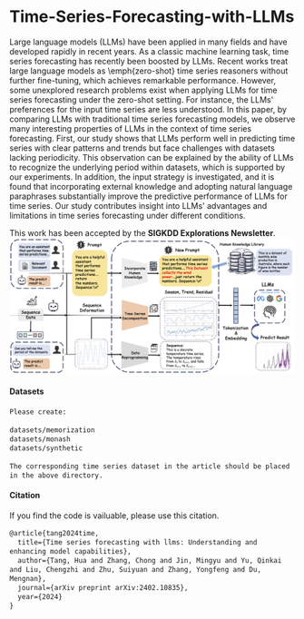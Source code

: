 # Time-Series-Forecasting-with-LLMs

Large language models (LLMs) have been applied in many fields and have developed rapidly in recent years. As a classic machine learning task, time series forecasting has recently been boosted by LLMs. Recent works treat large language models as \emph{zero-shot} time series reasoners without further fine-tuning, which achieves remarkable performance. However, some unexplored research problems exist when applying LLMs for time series forecasting under the zero-shot setting. For instance, the LLMs' preferences for the input time series are less understood. In this paper, by comparing LLMs with traditional time series forecasting models, we observe many interesting properties of LLMs in the context of time series forecasting. First, our study shows that LLMs perform well in predicting time series with clear patterns and trends but face challenges with datasets lacking periodicity. This observation can be explained by the ability of LLMs to recognize the underlying period within datasets, which is supported by our experiments. In addition, the input strategy is investigated, and it is found that incorporating external knowledge and adopting natural language paraphrases substantially improve the predictive performance of LLMs for time series. Our study contributes insight into LLMs' advantages and limitations in time series forecasting under different conditions.

This work has been accepted by the **SIGKDD Explorations Newsletter**.
![Workflow](Images/Workflow.png)

#### Datasets
```
Please create:

datasets/memorization
datasets/monash
datasets/synthetic

The corresponding time series dataset in the article should be placed in the above directory.
```

#### Citation
If you find the code is vailuable, please use this citation.
```
@article{tang2024time,
  title={Time series forecasting with llms: Understanding and enhancing model capabilities},
  author={Tang, Hua and Zhang, Chong and Jin, Mingyu and Yu, Qinkai and Liu, Chengzhi and Zhu, Suiyuan and Zhang, Yongfeng and Du, Mengnan},
  journal={arXiv preprint arXiv:2402.10835},
  year={2024}
}
```
